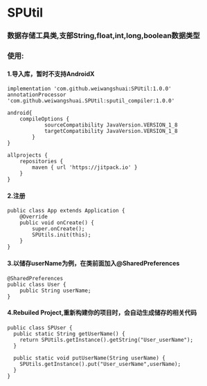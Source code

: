 
# SPUtil 
### 数据存储工具类,支部String,float,int,long,boolean数据类型
### 使用:
#### 1.导入库，暂时不支持AndroidX
```
implementation 'com.github.weiwangshuai:SPUtil:1.0.0'
annotationProcessor 'com.github.weiwangshuai.SPUtil:sputil_compiler:1.0.0'
```

```
android{
    compileOptions {
            sourceCompatibility JavaVersion.VERSION_1_8
            targetCompatibility JavaVersion.VERSION_1_8
        }
}
```
```
allprojects {
    repositories {
        maven { url 'https://jitpack.io' }
    }
}
```
#### 2.注册
```
public class App extends Application {
    @Override
    public void onCreate() {
        super.onCreate();
        SPUtils.init(this);
    }
}
```
#### 3.以储存userName为例，在类前面加入@SharedPreferences
```
@SharedPreferences
public class User {
    public String userName;
}
```
#### 4.Rebuiled Project,重新构建你的项目时，会自动生成储存的相关代码
```
public class SPUser {
  public static String getUserName() {
    return SPUtils.getInstance().getString("User_userName");
  }

  public static void putUserName(String userName) {
    SPUtils.getInstance().put("User_userName",userName);
  }
}
```
